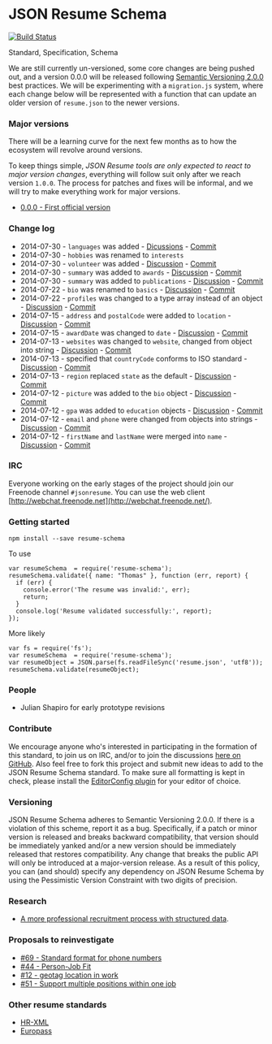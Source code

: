 # JSON Resume Schema

[![Build Status](https://api.travis-ci.org/jsonresume/resume-schema.svg)](http://travis-ci.org/jsonresume/resume-schema)

Standard, Specification, Schema

We are still currently un-versioned, some core changes are being pushed out, and a version 0.0.0 will be released following [Semantic Versioning 2.0.0](SemVer.org) best practices. We will be experimenting with a `migration.js` system, where each change below will be represented with a function that can update an older version of `resume.json` to the newer versions.

### Major versions

There will be a learning curve for the next few months as to how the ecosystem will revolve around versions.

To keep things simple, *JSON Resume tools are only expected to react to major version changes*, everything will follow suit only after we reach version `1.0.0`. The process for patches and fixes will be informal, and we will try to make everything work for major versions.

* [0.0.0 - First official version](https://github.com/jsonresume/resume-schema/blob/0.0.0/schema.json)

### Change log

* 2014-07-30 - `languages` was added - [Dicussions](https://github.com/jsonresume/resume-schema/issues/34) - [Commit](https://github.com/jsonresume/resume-schema/commit/f02300e36ba076787d008928b29963c3ffce6121)
* 2014-07-30 - `hobbies` was renamed to `interests`
* 2014-07-30 - `volunteer` was added - [Discussion](https://github.com/jsonresume/resume-schema/issues/43) - [Commit](https://github.com/jsonresume/resume-schema/commit/dee007c2e373645b6b67d07a92aebf22fda5b95a)
* 2014-07-30 - `summary` was added to `awards` - [Discussion](https://github.com/jsonresume/resume-schema/issues/119) - [Commit](https://github.com/jsonresume/resume-schema/commit/db5e7bcfa3f373d1293d6af073753ee41e3c3ba9)
* 2014-07-30 - `summary` was added to `publications` - [Discussion](https://github.com/jsonresume/resume-schema/issues/126) - [Commit](https://github.com/jsonresume/resume-schema/pull/129)
* 2014-07-22 - `bio` was renamed to `basics` - [Discussion](https://github.com/jsonresume/resume-schema/issues/68) - [Commit](https://github.com/jsonresume/resume-schema/pull/117)
* 2014-07-22 - `profiles` was changed to a type array instead of an object - [Discussion](https://github.com/jsonresume/resume-schema/issues/6) - [Commit](https://github.com/jsonresume/resume-schema/issues/6)
* 2014-07-15 - `address` and `postalCode` were added to `location` - [Discussion](https://github.com/jsonresume/resume-schema/issues/76) - [Commit](https://github.com/jsonresume/resume-schema/pull/110)
* 2014-07-15 - `awardDate` was changed to `date` - [Discussion](https://github.com/jsonresume/resume-schema/pull/107) - [Commit](https://github.com/jsonresume/resume-schema/pull/107)
* 2014-07-13 - `websites` was changed to `website`, changed from object into string - [Discussion](https://github.com/jsonresume/resume-schema/issues/10) - [Commit](https://github.com/jsonresume/resume-schema/pull/101)
* 2014-07-13 - specified that `countryCode` conforms to ISO standard - [Discussion](https://github.com/jsonresume/resume-schema/pull/78) - [Commit](https://github.com/jsonresume/resume-schema/pull/78)
* 2014-07-13 - `region` replaced `state` as the default - [Discussion](https://github.com/jsonresume/resume-schema/issues/19) - [Commit](https://github.com/jsonresume/resume-schema/pull/99)
* 2014-07-12 - `picture` was added to the `bio` object - [Discussion](https://github.com/jsonresume/resume-schema/issues/29) - [Commit](https://github.com/jsonresume/resume-schema/pull/80)
* 2014-07-12 - `gpa` was added to `education` objects - [Discussion](https://github.com/jsonresume/resume-schema/issues/7) - [Commit](https://github.com/jsonresume/resume-schema/pull/97)
* 2014-07-12 - `email` and `phone` were changed from objects into strings - [Discussion](https://github.com/jsonresume/resume-schema/issues/27) - [Commit](https://github.com/jsonresume/resume-schema/pull/98)
* 2014-07-12 - `firstName` and `lastName` were merged into `name` - [Discussion](https://github.com/jsonresume/resume-schema/issues/4) - [Commit](https://github.com/jsonresume/resume-schema/commit/717b2a525f4f42e9994c54bfa3cdbe0cea5776a6)

### IRC

Everyone working on the early stages of the project should join our Freenode channel `#jsonresume`. You can use the web client [http://webchat.freenode.net](http://webchat.freenode.net/).

### Getting started

```
npm install --save resume-schema
```

To use

```
var resumeSchema  = require('resume-schema');
resumeSchema.validate({ name: "Thomas" }, function (err, report) {
  if (err) {
    console.error('The resume was invalid:', err);
    return;
  }
  console.log('Resume validated successfully:', report);
});
```

More likely

```
var fs = require('fs');
var resumeSchema  = require('resume-schema');
var resumeObject = JSON.parse(fs.readFileSync('resume.json', 'utf8'));
resumeSchema.validate(resumeObject);
```

### People

* Julian Shapiro for early prototype revisions

### Contribute

We encourage anyone who's interested in participating in the formation of this standard, to join us on IRC, and/or to join the discussions [here on GitHub](https://github.com/jsonresume/resume-schema/issues). Also feel free to fork this project and submit new ideas to add to the JSON Resume Schema standard. To make sure all formatting is kept in check, please install the [EditorConfig plugin](http://editorconfig.org/) for your editor of choice.

### Versioning

JSON Resume Schema adheres to Semantic Versioning 2.0.0. If there is a violation of
this scheme, report it as a bug. Specifically, if a patch or minor version is
released and breaks backward compatibility, that version should be immediately
yanked and/or a new version should be immediately released that restores
compatibility. Any change that breaks the public API will only be introduced at
a major-version release. As a result of this policy, you can (and should)
specify any dependency on JSON Resume Schema by using the Pessimistic Version
Constraint with two digits of precision.

### Research

- [A more professional recruitment process with structured data](/research/A%20more%20professional%20recruitment%20process%20with%20structured%20CV%20data.pdf).

### Proposals to reinvestigate

* [#69 - Standard format for phone numbers](https://github.com/jsonresume/resume-schema/issues/69)
* [#44 - Person-Job Fit ](https://github.com/jsonresume/resume-schema/issues/44)
* [#12 - geotag location in work ](https://github.com/jsonresume/resume-schema/issues/12)
* [#51 - Support multiple positions within one job](https://github.com/jsonresume/resume-schema/issues/51)

### Other resume standards
* [HR-XML](https://hr-xml.site-ym.com/store/default.aspx?)
* [Europass](http://europass.cedefop.europa.eu/en/about)
